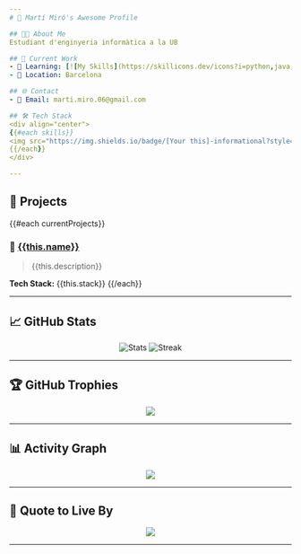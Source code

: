 ```yaml
---
# 🚀 Martí Miró's Awesome Profile

## 👨‍💻 About Me
Estudiant d'enginyeria informàtica a la UB

## 🔧 Current Work
- 🌱 Learning: [![My Skills](https://skillicons.dev/icons?i=python,java,vscode,github,git,vim,jupyter,numpy,linux)](https://skillicons.dev)
- 📍 Location: Barcelona

## 🌐 Contact
- 📧 Email: marti.miro.06@gmail.com

## 🛠️ Tech Stack
<div align="center">
{{#each skills}}
<img src="https://img.shields.io/badge/[Your this]-informational?style=for-the-badge&logo=[Your this]&logoColor=white" alt="[Your this] badge" />
{{/each}}
</div>

---
```


## 🚀 Projects
{{#each currentProjects}}
### 🔹 [{{this.name}}]({{this.link}})
> {{this.description}}

**Tech Stack:** {{this.stack}}
{{/each}}

---

## 📈 GitHub Stats
<div align="center">
<img src="https://github-readme-stats.vercel.app/api?username=martimiro&show_icons=true&theme=tokyonight" alt="Stats" />
<img src="https://github-readme-streak-stats.herokuapp.com?user=martimiro&theme=tokyonight" alt="Streak" />
</div>

---

## 🏆 GitHub Trophies
<div align="center">
<img src="https://github-profile-trophy.vercel.app/?username=martimiro&theme=tokyonight&row=2&column=4" />
</div>

---

## 📊 Activity Graph
<div align="center">
<img src="https://github-readme-activity-graph.vercel.app/graph?username=martimiro&theme=tokyo-night&area=true" />
</div>

---

## 🌟 Quote to Live By
<div align="center">
<img src="https://readme-typing-svg.demolab.com?font=Fira+Code&duration=3000&pause=1000&color=58A6FF&center=true&vCenter=true&multiline=true&width=600&height=50&lines=Code+with+purpose.+Learn+with+curiosity!"/>
</div>

---
